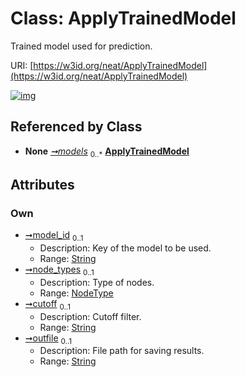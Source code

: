 
# Class: ApplyTrainedModel


Trained model used for prediction.

URI: [https://w3id.org/neat/ApplyTrainedModel](https://w3id.org/neat/ApplyTrainedModel)


[![img](https://yuml.me/diagram/nofunky;dir:TB/class/[NodeType],[NodeType]<node_types%200..1-++[ApplyTrainedModel&#124;model_id:string%20%3F;cutoff:string%20%3F;outfile:string%20%3F],[ApplyTrainedModelsContainer]++-%20models%200..*>[ApplyTrainedModel],[ApplyTrainedModelsContainer])](https://yuml.me/diagram/nofunky;dir:TB/class/[NodeType],[NodeType]<node_types%200..1-++[ApplyTrainedModel&#124;model_id:string%20%3F;cutoff:string%20%3F;outfile:string%20%3F],[ApplyTrainedModelsContainer]++-%20models%200..*>[ApplyTrainedModel],[ApplyTrainedModelsContainer])

## Referenced by Class

 *  **None** *[➞models](applyTrainedModelsContainer__models.md)*  <sub>0..\*</sub>  **[ApplyTrainedModel](ApplyTrainedModel.md)**

## Attributes


### Own

 * [➞model_id](applyTrainedModel__model_id.md)  <sub>0..1</sub>
     * Description: Key of the model to be used.
     * Range: [String](types/String.md)
 * [➞node_types](applyTrainedModel__node_types.md)  <sub>0..1</sub>
     * Description: Type of nodes.
     * Range: [NodeType](NodeType.md)
 * [➞cutoff](applyTrainedModel__cutoff.md)  <sub>0..1</sub>
     * Description: Cutoff filter.
     * Range: [String](types/String.md)
 * [➞outfile](applyTrainedModel__outfile.md)  <sub>0..1</sub>
     * Description: File path for saving results.
     * Range: [String](types/String.md)
